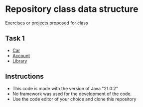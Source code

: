 # Repository class data structure
Exercises or projects proposed for class
## Task 1

- [Car](https://github.com/Jd50153/Data_Structure_Code/tree/main/src/target/classes/data/structure/project1/car)
- [Account](https://github.com/Jd50153/Data_Structure_Code/tree/main/src/target/classes/data/structure/project1/account)
- [Library](https://github.com/Jd50153/Data_Structure_Code/tree/main/src/target/classes/data/structure/project1/library)
## Instructions
- This code is made with the version of Java "21.0.2"
- No framework was used for the development of the code.
- Use the code editor of your choice and clone this repository
